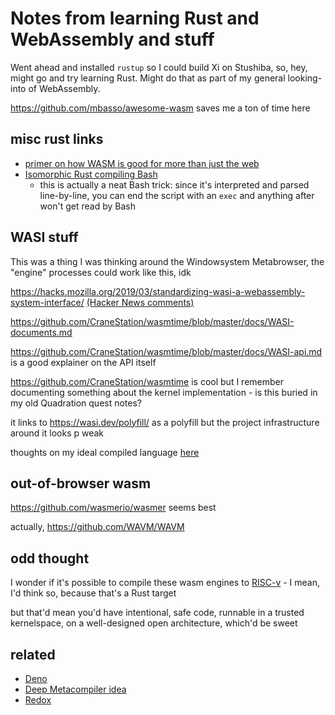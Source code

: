 # Notes from learning Rust and WebAssembly and stuff

Went ahead and installed `rustup` so I could build Xi on Stushiba, so, hey, might go and try learning Rust. Might do that as part of my general looking-into of WebAssembly.

https://github.com/mbasso/awesome-wasm saves me a ton of time here

## misc rust links

- [primer on how WASM is good for more than just the web](https://www.javascriptjanuary.com/blog/webassembly-neither-web-nor-assembly-but-revolutionary)
- [Isomorphic Rust compiling Bash](https://neosmart.net/blog/2020/self-compiling-rust-code/)
  - this is actually a neat Bash trick: since it's interpreted and parsed line-by-line, you can end the script with an `exec` and anything after won't get read by Bash

## WASI stuff

This was a thing I was thinking around the Windowsystem Metabrowser, the "engine" processes could work like this, idk

https://hacks.mozilla.org/2019/03/standardizing-wasi-a-webassembly-system-interface/ [(Hacker News comments)](https://news.ycombinator.com/item?id=19501614)

https://github.com/CraneStation/wasmtime/blob/master/docs/WASI-documents.md

https://github.com/CraneStation/wasmtime/blob/master/docs/WASI-api.md is a good explainer on the API itself

https://github.com/CraneStation/wasmtime is cool but I remember documenting something about the kernel implementation - is this buried in my old Quadration quest notes?

it links to https://wasi.dev/polyfill/ as a polyfill but the project infrastructure around it looks p weak

thoughts on my ideal compiled language [here](e07dce70-4cdb-4d64-a985-8af26bdd75c7.md)

## out-of-browser wasm

https://github.com/wasmerio/wasmer seems best

actually, https://github.com/WAVM/WAVM

## odd thought

I wonder if it's possible to compile these wasm engines to [RISC-v][] - I mean, I'd think so, because that's a Rust target

but that'd mean you'd have intentional, safe code, runnable in a trusted kernelspace, on a well-designed open architecture, which'd be sweet

[RISC-V]: https://en.wikipedia.org/wiki/RISC-V

## related

- [Deno](38cfc8cd-aeee-43d3-af02-9b9f3416ab6e.md)
- [Deep Metacompiler idea](e07dce70-4cdb-4d64-a985-8af26bdd75c7.md)
- [Redox](https://github.com/redox-os/redox)
